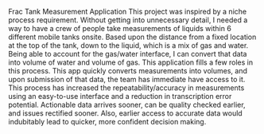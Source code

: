 Frac Tank Measurement Application
This project was inspired by a niche process requirement. Without getting into unnecessary detail, I needed a way to have a crew of people take measurements of liquids within 6 different mobile tanks onsite. Based upon the distance from a fixed location at the top of the tank, down to the liquid, which is a mix of gas and water. 
Being able to account for the gas/water interface, I can convert that data into volume of water and volume of gas. This application fills a few roles in this process. This app quickly converts measurements into volumes, and upon submission of that data, the team has immediate have access to it. This process has increased the repeatability/accuracy in measurements using an easy-to-use interface and a reduction in transcription error potential. Actionable data arrives sooner, can be quality checked earlier, and issues rectified sooner. Also, earlier access to accurate data would indubitably lead to quicker, more confident decision making.  
